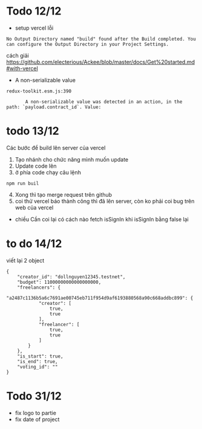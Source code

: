 # Todo 12/12
- setup vercel lỗi 
```
No Output Directory named "build" found after the Build completed. You can configure the Output Directory in your Project Settings.
```
cách giải
https://github.com/electerious/Ackee/blob/master/docs/Get%20started.md#with-vercel


- A non-serializable value
```
redux-toolkit.esm.js:390 
        
       A non-serializable value was detected in an action, in the path: `payload.contract_id`. Value: 
```

# todo 13/12

Các bước để build lên server của vercel
1. Tạo nhánh cho chức năng mình muốn update
2. Update code lên
3. ở phía code chạy câu lệnh 
```
npm run buil
```
4. Xong thì tạo merge request trên github
5. coi thử vercel báo thành công thì đã lên server, còn ko phải coi bug trên web của vercel

- chiều
Cần coi lại có cách nào fetch isSignIn khi isSignIn bằng false lại

# to do 14/12
viết lại 2 object
```
{
    "creator_id": "dollnguyen12345.testnet",
    "budget": 11000000000000000000,
    "freelancers": {
        "a2487c1136b5a6c7691ae00745eb711f954d9af6193880568a90c668addbc899": {
            "creator": [
                true,
                true
            ],
            "freelancer": [
                true,
                true
            ]
        }
    },
    "is_start": true,
    "is_end": true,
    "voting_id": ""
}
```

# Todo 31/12
- fix logo to partie
- fix date of project
